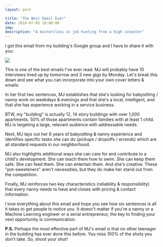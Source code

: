 ```yaml
---
layout: post

title: "The Best Email Ever"
date: 2018-07-05 10:00:00
img: 
description: "A masterclass in job hunting from a high schooler"
---
```

I got this email from my building's Google group and I have to share it with you:

<p class="center"><a href="https://i.imgur.com/J2R8PRQ.png"><img src="https://i.imgur.com/J2R8PRQ.png" style="max-width:50%;"></a></p>

This is one of the best emails I've ever read. MJ will probably have 10 interviews lined up by tomorrow and 3 new gigs by Monday. Let's break this down and see what you can incorporate into your own cover letters & emails:

In her first two sentences, MJ establishes that she's looking for babysitting / nanny work on weekdays & evenings and that she's a local, intelligent, and that she has experience working in a service business.

BTW, my "building" is actually 12, 14 story buildings with over 1,000 apartments. 50% of those apartments contain families with at least 1 child. MJ is targeting a large, relevant audience with addressable needs.

Next, MJ lays out her 6 years of babysitting & nanny experience and identifies specific tasks she can do (pickups / dropoffs / errands) which are all standard requests in our neighborhood.

MJ also highlights additional ways she can care for and contribute to a child's development. She can teach them how to swim. She can keep them safe. She can feed them. She can entertain them. And she's creative. These "pot-sweeteners" aren't necessities, but they do make her stand out from the competition.

Finally, MJ reinforces two key characteristics (reliability & responsibility) that every nanny needs to have and closes with pricing & contact information.

I love everything about this email and hope you see how six sentences is all it takes to get people to notice you. It doesn't matter if you're a nanny or a Machine Learning engineer or a serial entrepreneur, the key to finding your next opportunity is communication.

**P.S.** Perhaps the _most_ effective part of MJ's email is that no other teenager in the building has ever done this before. You miss 100% of the shots you don't take. So, shoot your shot!